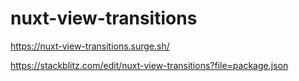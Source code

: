 # nuxt-view-transitions
https://nuxt-view-transitions.surge.sh/

https://stackblitz.com/edit/nuxt-view-transitions?file=package.json
